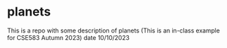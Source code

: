 # planets
This is a repo with some description of planets (This is an in-class example for CSE583 Autumn 2023) date 10/10/2023
